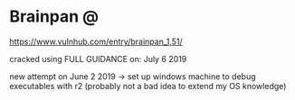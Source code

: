 # Brainpan @
https://www.vulnhub.com/entry/brainpan_1,51/

cracked using FULL GUIDANCE on: July 6 2019

new attempt on June 2 2019
    -> set up windows machine to debug executables with r2
    (probably not a bad idea to extend my OS knowledge)
